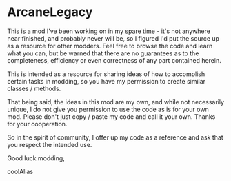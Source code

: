 ArcaneLegacy
============

This is a mod I've been working on in my spare time - it's not anywhere near finished, and probably never will be, so I
figured I'd put the source up as a resource for other modders. Feel free to browse the code and learn what you can, but be
warned that there are no guarantees as to the completeness, efficiency or even correctness of any part contained herein.

This is intended as a resource for sharing ideas of how to accomplish certain tasks in modding, so you have my permission
to create similar classes / methods.

That being said, the ideas in this mod are my own, and while not necessarily unique, I do not give you permission to use
the code as is for your own mod. Please don't just copy / paste my code and call it your own. Thanks for your cooperation.

So in the spirit of community, I offer up my code as a reference and ask that you respect the intended use.

Good luck modding,

coolAlias
